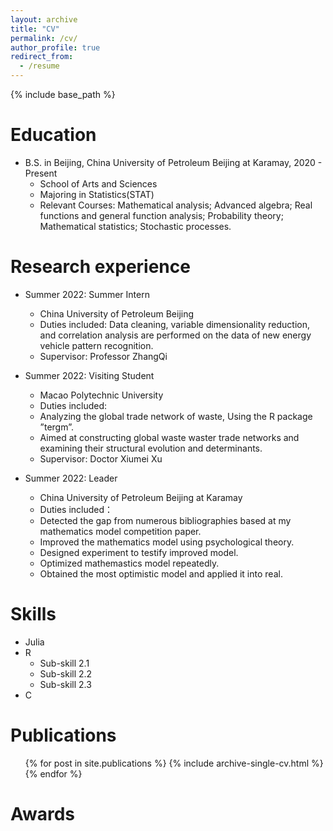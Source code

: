 ```yaml
---
layout: archive
title: "CV"
permalink: /cv/
author_profile: true
redirect_from:
  - /resume
---
```


{% include base_path %}

Education
======
* B.S. in Beijing, China University of Petroleum Beijing at Karamay, 2020 - Present 
  * School of Arts and Sciences
   * Majoring in Statistics(STAT)
   * Relevant Courses: Mathematical analysis; Advanced algebra; Real functions and general function analysis;
     Probability theory; Mathematical statistics; Stochastic processes.  

Research experience
======
* Summer 2022: Summer Intern
  * China University of Petroleum Beijing 
  * Duties included: Data cleaning, variable dimensionality reduction, and correlation analysis are performed on the data of new
    energy vehicle pattern recognition.
  * Supervisor: Professor ZhangQi

* Summer 2022: Visiting Student
  * Macao Polytechnic University
  * Duties included: 
   * Analyzing the global trade network of waste, Using the R package ”tergm”.
   * Aimed at constructing global waste waster trade networks and examining their structural evolution and
determinants.
  * Supervisor: Doctor Xiumei Xu
* Summer 2022: Leader
  * China University of Petroleum Beijing at Karamay
  * Duties included：
   * Detected the gap from numerous bibliographies based at my mathematics model competition paper.
   * Improved the mathematics model using psychological theory.
   * Designed experiment to testify improved model.
   * Optimized mathemastics model repeatedly.
   * Obtained the most optimistic model and applied it into real. 
  
Skills
======
* Julia
* R
  * Sub-skill 2.1
  * Sub-skill 2.2
  * Sub-skill 2.3
* C

Publications
======
  <ul>{% for post in site.publications %}
    {% include archive-single-cv.html %}
  {% endfor %}</ul>
  
<!-- Talks
======
  <ul>{% for post in site.talks %}
    {% include archive-single-talk-cv.html %}
  {% endfor %}</ul> -->
  
Awards
======


<!--   <ul>{% for post in site.teaching %}
    {% include archive-single-cv.html %}
  {% endfor %}</ul>
   -->
<!-- Service and leadership
======
* Currently signed in to 43 different slack teams -->
